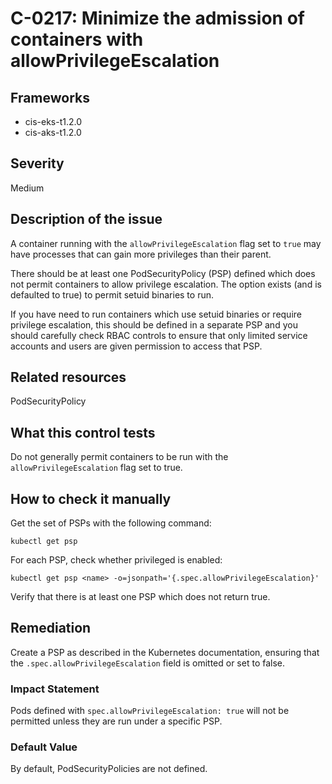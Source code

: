# C-0217: Minimize the admission of containers with allowPrivilegeEscalation

## Frameworks
* cis-eks-t1.2.0
* cis-aks-t1.2.0
 
## Severity
Medium

## Description of the issue
A container running with the `allowPrivilegeEscalation` flag set to `true` may have processes that can gain more privileges than their parent.

 There should be at least one PodSecurityPolicy (PSP) defined which does not permit containers to allow privilege escalation. The option exists (and is defaulted to true) to permit setuid binaries to run.

 If you have need to run containers which use setuid binaries or require privilege escalation, this should be defined in a separate PSP and you should carefully check RBAC controls to ensure that only limited service accounts and users are given permission to access that PSP.
 
## Related resources
PodSecurityPolicy
 
## What this control tests 
Do not generally permit containers to be run with the `allowPrivilegeEscalation` flag set to true.
 
## How to check it manually 
Get the set of PSPs with the following command:

 
```
kubectl get psp

```
 For each PSP, check whether privileged is enabled:

 
```
kubectl get psp <name> -o=jsonpath='{.spec.allowPrivilegeEscalation}'

```
 Verify that there is at least one PSP which does not return true.
 
## Remediation
Create a PSP as described in the Kubernetes documentation, ensuring that the `.spec.allowPrivilegeEscalation` field is omitted or set to false.
 
### Impact Statement
Pods defined with `spec.allowPrivilegeEscalation: true` will not be permitted unless they are run under a specific PSP.
 
### Default Value
By default, PodSecurityPolicies are not defined.
 
